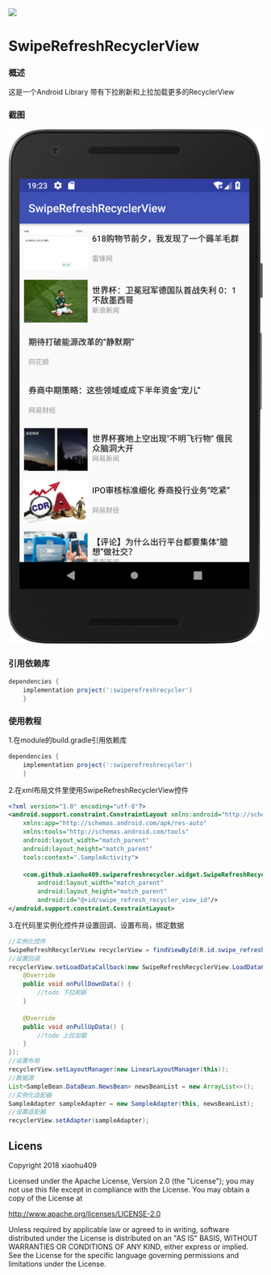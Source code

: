 [![](https://jitpack.io/v/xiaohu409/SwipeRefreshRecyclerView.svg)](https://jitpack.io/#xiaohu409/SwipeRefreshRecyclerView)

# SwipeRefreshRecyclerView
### 概述 
 这是一个Android Library 带有下拉刷新和上拉加载更多的RecyclerView

### 截图
![效果图](device-2018-06-18-192510.png)

### 引用依赖库
```groovy
dependencies {
    implementation project(':swiperefreshrecycler')
    }
```

### 使用教程

1.在module的build.gradle引用依赖库
```groovy
dependencies {
    implementation project(':swiperefreshrecycler')
    }
```
2.在xml布局文件里使用SwipeRefreshRecyclerView控件
```xml
<?xml version="1.0" encoding="utf-8"?>
<android.support.constraint.ConstraintLayout xmlns:android="http://schemas.android.com/apk/res/android"
    xmlns:app="http://schemas.android.com/apk/res-auto"
    xmlns:tools="http://schemas.android.com/tools"
    android:layout_width="match_parent"
    android:layout_height="match_parent"
    tools:context=".SampleActivity">

    <com.github.xiaohu409.swiperefreshrecycler.widget.SwipeRefreshRecyclerView
        android:layout_width="match_parent"
        android:layout_height="match_parent"
        android:id="@+id/swipe_refresh_recycler_view_id"/>
</android.support.constraint.ConstraintLayout>
```
3.在代码里实例化控件并设置回调、设置布局，绑定数据
```java
//实例化控件
SwipeRefreshRecyclerView recyclerView = findViewById(R.id.swipe_refresh_recycler_view_id);
//设置回调
recyclerView.setLoadDataCallback(new SwipeRefreshRecyclerView.LoadDataCallback() {
    @Override
    public void onPullDownData() {
        //todo 下拉刷新
    }

    @Override
    public void onPullUpData() {
        //todo 上拉加载
    }
});
//设置布局
recyclerView.setLayoutManager(new LinearLayoutManager(this));
//数据源
List<SampleBean.DataBean.NewsBean> newsBeanList = new ArrayList<>();
//实例化适配器
SampleAdapter sampleAdapter = new SampleAdapter(this, newsBeanList);
//设置适配器
recyclerView.setAdapter(sampleAdapter);
```

## Licens
Copyright 2018 xiaohu409

Licensed under the Apache License, Version 2.0 (the "License");
you may not use this file except in compliance with the License.
You may obtain a copy of the License at

   http://www.apache.org/licenses/LICENSE-2.0

Unless required by applicable law or agreed to in writing, software
distributed under the License is distributed on an "AS IS" BASIS,
WITHOUT WARRANTIES OR CONDITIONS OF ANY KIND, either express or implied.
See the License for the specific language governing permissions and
limitations under the License.
